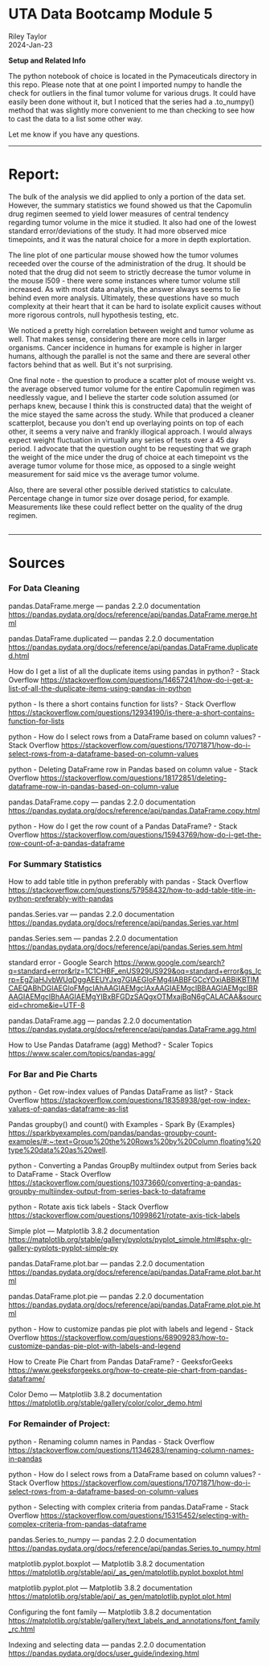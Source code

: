 UTA Data Bootcamp Module 5
==========================

Riley Taylor  
2024-Jan-23

**Setup and Related Info**

The python notebook of choice is located in the Pymaceuticals directory in this repo. Please note that at one point I imported numpy to handle the check for outliers in the final tumor volume for various drugs. It could have easily been done without it, but I noticed that the series had a .to_numpy() method that was slightly more convenient to me than checking to see how to cast the data to a list some other way.

Let me know if you have any questions.


-----------------------------------------




# Report:

The bulk of the analysis we did applied to only a portion of the data set. However, the summary statistics we found showed us that the Capomulin drug regimen seemed to yield lower measures of central tendency regarding tumor volume in the mice it studied. It also had one of the lowest standard error/deviations of the study. It had more observed mice timepoints, and it was the natural choice for a more in depth explortation. 

The line plot of one particular mouse showed how the tumor volumes receeded over the course of the administration of the drug. It should be noted that the drug did not seem to strictly decrease the tumor volume in the mouse l509 - there were some instances where tumor volume still increased. As with most data analysis, the answer always seems to lie behind even more analysis. Ultimately, these questions have so much complexity at their heart that it can be hard to isolate explicit causes without more rigorous controls, null hypothesis testing, etc. 

We noticed a pretty high correlation between weight and tumor volume as well. That makes sense, considering there are more cells in larger organisms. Cancer incidence in humans for example is higher in larger humans, although the parallel is not the same and there are several other factors behind that as well. But it's not surprising. 

One final note - the question to produce a scatter plot of mouse weight vs. the average observed tumor volume for the entire Capomulin regimen was needlessly vague, and I believe the starter code solution assumed (or perhaps knew, because I think this is constructed data) that the weight of the mice stayed the same across the study. While that produced a cleaner scatterplot, because you don't end up overlaying points on top of each other, it seems a very naive and frankly illogical approach. I would always expect weight fluctuation in virtually any series of tests over a 45 day period. I advocate that the question ought to be requesting that we graph the weight of the mice under the drug of choice at each timepoint vs the average tumor volume for those mice, as opposed to a single weight measurement for said mice vs the average tumor volume. 

Also, there are several other possible derived statistics to calculate. Percentage change in tumor size over dosage period, for example. Measurements like these could reflect better on the quality of the drug regimen. 


## 



------------------------

# Sources


### For Data Cleaning

pandas.DataFrame.merge — pandas 2.2.0 documentation
https://pandas.pydata.org/docs/reference/api/pandas.DataFrame.merge.html

pandas.DataFrame.duplicated — pandas 2.2.0 documentation
https://pandas.pydata.org/docs/reference/api/pandas.DataFrame.duplicated.html

How do I get a list of all the duplicate items using pandas in python? - Stack Overflow
https://stackoverflow.com/questions/14657241/how-do-i-get-a-list-of-all-the-duplicate-items-using-pandas-in-python


python - Is there a short contains function for lists? - Stack Overflow
https://stackoverflow.com/questions/12934190/is-there-a-short-contains-function-for-lists

python - How do I select rows from a DataFrame based on column values? - Stack Overflow
https://stackoverflow.com/questions/17071871/how-do-i-select-rows-from-a-dataframe-based-on-column-values

python - Deleting DataFrame row in Pandas based on column value - Stack Overflow
https://stackoverflow.com/questions/18172851/deleting-dataframe-row-in-pandas-based-on-column-value

pandas.DataFrame.copy — pandas 2.2.0 documentation
https://pandas.pydata.org/docs/reference/api/pandas.DataFrame.copy.html

python - How do I get the row count of a Pandas DataFrame? - Stack Overflow
https://stackoverflow.com/questions/15943769/how-do-i-get-the-row-count-of-a-pandas-dataframe



### For Summary Statistics

How to add table title in python preferably with pandas - Stack Overflow
https://stackoverflow.com/questions/57958432/how-to-add-table-title-in-python-preferably-with-pandas

pandas.Series.var — pandas 2.2.0 documentation
https://pandas.pydata.org/docs/reference/api/pandas.Series.var.html

pandas.Series.sem — pandas 2.2.0 documentation
https://pandas.pydata.org/docs/reference/api/pandas.Series.sem.html

standard error - Google Search
https://www.google.com/search?q=standard+error&rlz=1C1CHBF_enUS929US929&oq=standard+error&gs_lcrp=EgZjaHJvbWUqDggAEEUYJxg7GIAEGIoFMg4IABBFGCcYOxiABBiKBTIMCAEQABhDGIAEGIoFMgcIAhAAGIAEMgcIAxAAGIAEMgcIBBAAGIAEMgcIBRAAGIAEMgcIBhAAGIAEMgYIBxBFGDzSAQgxOTMxajBqN6gCALACAA&sourceid=chrome&ie=UTF-8

pandas.DataFrame.agg — pandas 2.2.0 documentation
https://pandas.pydata.org/docs/reference/api/pandas.DataFrame.agg.html

How to Use Pandas Dataframe (agg) Method? - Scaler Topics
https://www.scaler.com/topics/pandas-agg/



### For Bar and Pie Charts


python - Get row-index values of Pandas DataFrame as list? - Stack Overflow
https://stackoverflow.com/questions/18358938/get-row-index-values-of-pandas-dataframe-as-list

Pandas groupby() and count() with Examples - Spark By {Examples}
https://sparkbyexamples.com/pandas/pandas-groupby-count-examples/#:~:text=Group%20the%20Rows%20by%20Column,floating%20type%20data%20as%20well.

python - Converting a Pandas GroupBy multiindex output from Series back to DataFrame - Stack Overflow
https://stackoverflow.com/questions/10373660/converting-a-pandas-groupby-multiindex-output-from-series-back-to-dataframe

python - Rotate axis tick labels - Stack Overflow
https://stackoverflow.com/questions/10998621/rotate-axis-tick-labels

Simple plot — Matplotlib 3.8.2 documentation
https://matplotlib.org/stable/gallery/pyplots/pyplot_simple.html#sphx-glr-gallery-pyplots-pyplot-simple-py

pandas.DataFrame.plot.bar — pandas 2.2.0 documentation
https://pandas.pydata.org/docs/reference/api/pandas.DataFrame.plot.bar.html

pandas.DataFrame.plot.pie — pandas 2.2.0 documentation
https://pandas.pydata.org/docs/reference/api/pandas.DataFrame.plot.pie.html

python - How to customize pandas pie plot with labels and legend - Stack Overflow
https://stackoverflow.com/questions/68909283/how-to-customize-pandas-pie-plot-with-labels-and-legend

How to Create Pie Chart from Pandas DataFrame? - GeeksforGeeks
https://www.geeksforgeeks.org/how-to-create-pie-chart-from-pandas-dataframe/

Color Demo — Matplotlib 3.8.2 documentation
https://matplotlib.org/stable/gallery/color/color_demo.html



### For Remainder of Project:

python - Renaming column names in Pandas - Stack Overflow
https://stackoverflow.com/questions/11346283/renaming-column-names-in-pandas

python - How do I select rows from a DataFrame based on column values? - Stack Overflow
https://stackoverflow.com/questions/17071871/how-do-i-select-rows-from-a-dataframe-based-on-column-values

python - Selecting with complex criteria from pandas.DataFrame - Stack Overflow
https://stackoverflow.com/questions/15315452/selecting-with-complex-criteria-from-pandas-dataframe

pandas.Series.to_numpy — pandas 2.2.0 documentation
https://pandas.pydata.org/docs/reference/api/pandas.Series.to_numpy.html

matplotlib.pyplot.boxplot — Matplotlib 3.8.2 documentation
https://matplotlib.org/stable/api/_as_gen/matplotlib.pyplot.boxplot.html

matplotlib.pyplot.plot — Matplotlib 3.8.2 documentation
https://matplotlib.org/stable/api/_as_gen/matplotlib.pyplot.plot.html

Configuring the font family — Matplotlib 3.8.2 documentation
https://matplotlib.org/stable/gallery/text_labels_and_annotations/font_family_rc.html

Indexing and selecting data — pandas 2.2.0 documentation
https://pandas.pydata.org/docs/user_guide/indexing.html

